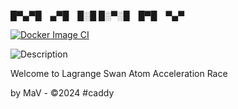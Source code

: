
█▀▄▀█ ▄▀█ █░█
█░▀░█ █▀█ ▀▄▀

[![Docker Image CI](https://github.com/xxScorpius97xx/WelcomeToLagrange/actions/workflows/docker-image.yml/badge.svg)](https://github.com/xxScorpius97xx/WelcomeToLagrange/actions/workflows/docker-image.yml)

![Description](https://data.mcs.lagrangedao.org/ipfs/QmSnGw8qGXNF2CLNjVHKyXjHi2dyPG3N7e58h1HFwouz7a)

Welcome to Lagrange
Swan Atom Acceleration Race

by MaV - ©2024
#caddy 
